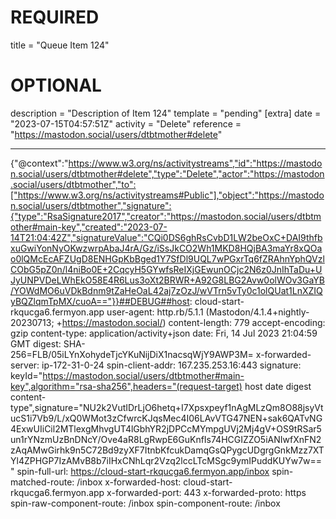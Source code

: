 
# REQUIRED
title = "Queue Item 124"
# OPTIONAL
description = "Description of Item 124"
template = "pending"
[extra]
date = "2023-07-15T04:57:51Z"
activity = "Delete"
reference = "https://mastodon.social/users/dtbtmother#delete"

---
{"@context":"https://www.w3.org/ns/activitystreams","id":"https://mastodon.social/users/dtbtmother#delete","type":"Delete","actor":"https://mastodon.social/users/dtbtmother","to":["https://www.w3.org/ns/activitystreams#Public"],"object":"https://mastodon.social/users/dtbtmother","signature":{"type":"RsaSignature2017","creator":"https://mastodon.social/users/dtbtmother#main-key","created":"2023-07-14T21:04:42Z","signatureValue":"CQi0DS6ghRsCvbD1LW2beOxC+DAI9thfbxuGwiYonNyOKwzwrpAbaJ4rA/Gz/iSsJkCO2Wh1MKD8HQjBA3maYr8xQOao0lQMcEcAFZUgD8ENHGpKbBged1Y7SfDl9UQL7wPGxrTq6fZRAhnYphQVzlCObG5pZ0n/l4niBo0E+2CqcyH5GYwfsReIXjGEwunOCjc2N6z0JnIhTaDu+UJyUNPVDeLWhEkO58E4R6Lus3oXt2BRWR+A92G8LBG2Avw0olWOv3GaYB/YOWdMO6uVDkBdnm9tZaHeOaL42aj7zOzJ/wVTrn5vTy0c1olQUat1LnXZIQyBQZlqmTpMX/cuoA=="}}##DEBUG##host: cloud-start-rkqucga6.fermyon.app
user-agent: http.rb/5.1.1 (Mastodon/4.1.4+nightly-20230713; +https://mastodon.social/)
content-length: 779
accept-encoding: gzip
content-type: application/activity+json
date: Fri, 14 Jul 2023 21:04:59 GMT
digest: SHA-256=FLB/05iLYnXohydeTjcYKuNijDiX1nacsqWjY9AWP3M=
x-forwarded-server: ip-172-31-0-24
spin-client-addr: 167.235.253.16:443
signature: keyId="https://mastodon.social/users/dtbtmother#main-key",algorithm="rsa-sha256",headers="(request-target) host date digest content-type",signature="NU2k2VutIDrLjO6hetq+I7Xpsxpeyf1nAgMLzQm8O88jsyVtucS1i7Vb9/L/xQ0WMot3zCfwrcKJqsMec4I06LAvVTG47NEN+sak6QATvNG4ExwUIiCil2MTlexgMhvgUT4lGbhYR2jDPCcMYmpgUVj2Mj4gV+OS9tRSar5un1rYNzmUzBnDNcY/Ove4aR8LgRwpE6GuKnfIs74HCGIZZO5iANIwfXnFN2zAqAMwGirhk9n5C72Bd9zyXF7ItnbKfcukDamqGsQPygcUDgrgGnkMzz7XTYl4ZPHGP7IzAMvB8b7iIHxCNhLqr2Vzq2lccLTcMSgc9ymIPuddKUYw7w=="
spin-full-url: https://cloud-start-rkqucga6.fermyon.app/inbox
spin-matched-route: /inbox
x-forwarded-host: cloud-start-rkqucga6.fermyon.app
x-forwarded-port: 443
x-forwarded-proto: https
spin-raw-component-route: /inbox
spin-component-route: /inbox

